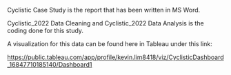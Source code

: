 Cyclistic Case Study is the report that has been written in MS Word.

Cyclistic_2022 Data Cleaning and Cyclistic_2022 Data Analysis is the coding done for this study.

A visualization for this data can be found here in Tableau under this link:

https://public.tableau.com/app/profile/kevin.lim8418/viz/CyclisticDashboard_16847710185140/Dashboard1
